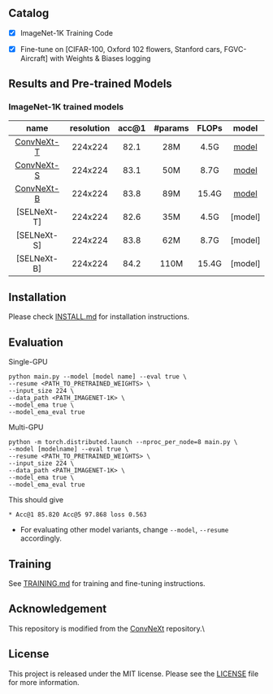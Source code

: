 

## Catalog
- [x] ImageNet-1K Training Code  
- [x] Fine-tune on [CIFAR-100, Oxford 102 flowers, Stanford cars, FGVC-Aircraft] with Weights & Biases logging 



<!-- ✅ ⬜️  -->

## Results and Pre-trained Models
### ImageNet-1K trained models

| name | resolution |acc@1 | #params | FLOPs | model |
|:---:|:---:|:---:|:---:| :---:|:---:|
| [ConvNeXt-T](https://github.com/facebookresearch/ConvNeXt.git) | 224x224 | 82.1 | 28M | 4.5G | [model](https://dl.fbaipublicfiles.com/convnext/convnext_tiny_1k_224_ema.pth) |
| [ConvNeXt-S](https://github.com/facebookresearch/ConvNeXt.git) | 224x224 | 83.1 | 50M | 8.7G | [model](https://dl.fbaipublicfiles.com/convnext/convnext_small_1k_224_ema.pth) |
| [ConvNeXt-B](https://github.com/facebookresearch/ConvNeXt.git) | 224x224 | 83.8 | 89M | 15.4G | [model](https://dl.fbaipublicfiles.com/convnext/convnext_base_1k_224_ema.pth) |
| [SELNeXt-T] | 224x224 | 82.6 | 35M | 4.5G | [model] |
| [SELNeXt-S] | 224x224 | 83.8 | 62M | 8.7G | [model] |
| [SELNeXt-B] | 224x224 | 84.2 | 110M | 15.4G | [model] |


## Installation
Please check [INSTALL.md](INSTALL.md) for installation instructions. 

## Evaluation

Single-GPU
```
python main.py --model [model name] --eval true \
--resume <PATH_TO_PRETRAINED_WEIGHTS> \
--input_size 224 \
--data_path <PATH_IMAGENET-1K> \
--model_ema true \
--model_ema_eval true
```
Multi-GPU
```
python -m torch.distributed.launch --nproc_per_node=8 main.py \
--model [modelname] --eval true \
--resume <PATH_TO_PRETRAINED_WEIGHTS> \
--input_size 224 \
--data_path <PATH_IMAGENET-1K> \
--model_ema true \
--model_ema_eval true
```

This should give 
```
* Acc@1 85.820 Acc@5 97.868 loss 0.563
```

- For evaluating other model variants, change `--model`, `--resume` accordingly.

## Training
See [TRAINING.md](TRAINING.md) for training and fine-tuning instructions.

## Acknowledgement
This repository is modified from the [ConvNeXt](https://github.com/facebookresearch/ConvNeXt.git) repository.\\

## License
This project is released under the MIT license. Please see the [LICENSE](LICENSE) file for more information.

